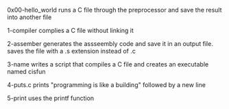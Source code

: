 0x00-hello_world runs a C file through the preprocessor and save the result into another file

1-compiler complies a C file without linking it

2-assember generates the assseembly code and save it in an output file. saves the file with a .s extension instead of .c

3-name writes a script that compiles a C file and creates an executable named cisfun

4-puts.c prints "programming is like a building" followed by a new line

5-print uses the printf function
